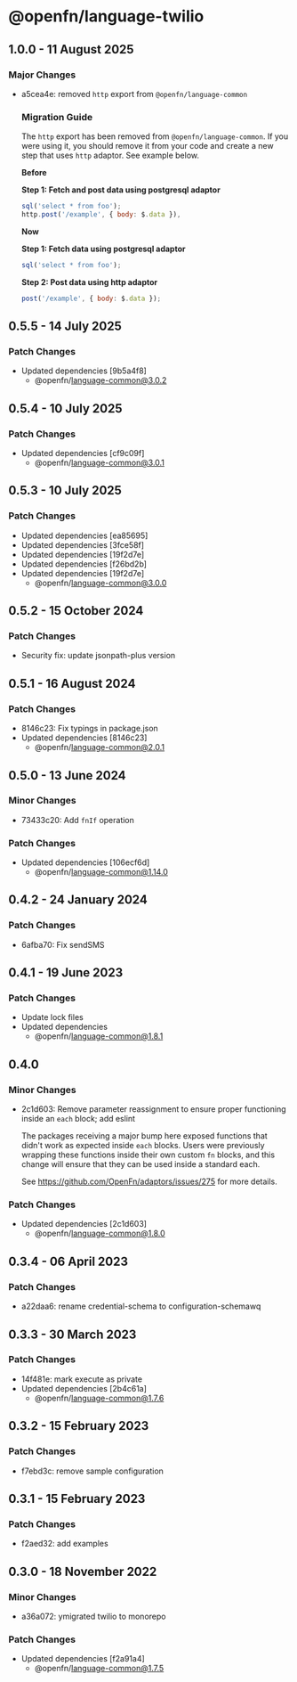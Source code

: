 # @openfn/language-twilio

## 1.0.0 - 11 August 2025

### Major Changes

- a5cea4e: removed `http` export from `@openfn/language-common`

  ### Migration Guide

  The `http` export has been removed from `@openfn/language-common`. If you were
  using it, you should remove it from your code and create a new step that uses
  `http` adaptor. See example below.

  **Before**

  **Step 1: Fetch and post data using postgresql adaptor**

  ```js
  sql('select * from foo');
  http.post('/example', { body: $.data }),
  ```

  **Now**

  **Step 1: Fetch data using postgresql adaptor**

  ```js
  sql('select * from foo');
  ```

  **Step 2: Post data using http adaptor**

  ```js
  post('/example', { body: $.data });
  ```

## 0.5.5 - 14 July 2025

### Patch Changes

- Updated dependencies \[9b5a4f8]
  - @openfn/language-common@3.0.2

## 0.5.4 - 10 July 2025

### Patch Changes

- Updated dependencies \[cf9c09f]
  - @openfn/language-common@3.0.1

## 0.5.3 - 10 July 2025

### Patch Changes

- Updated dependencies \[ea85695]
- Updated dependencies \[3fce58f]
- Updated dependencies \[19f2d7e]
- Updated dependencies \[f26bd2b]
- Updated dependencies \[19f2d7e]
  - @openfn/language-common@3.0.0

## 0.5.2 - 15 October 2024

### Patch Changes

- Security fix: update jsonpath-plus version

## 0.5.1 - 16 August 2024

### Patch Changes

- 8146c23: Fix typings in package.json
- Updated dependencies \[8146c23]
  - @openfn/language-common@2.0.1

## 0.5.0 - 13 June 2024

### Minor Changes

- 73433c20: Add `fnIf` operation

### Patch Changes

- Updated dependencies \[106ecf6d]
  - @openfn/language-common@1.14.0

## 0.4.2 - 24 January 2024

### Patch Changes

- 6afba70: Fix sendSMS

## 0.4.1 - 19 June 2023

### Patch Changes

- Update lock files
- Updated dependencies
  - @openfn/language-common@1.8.1

## 0.4.0

### Minor Changes

- 2c1d603: Remove parameter reassignment to ensure proper functioning inside an
  `each` block; add eslint

  The packages receiving a major bump here exposed functions that didn't work as
  expected inside `each` blocks. Users were previously wrapping these functions
  inside their own custom `fn` blocks, and this change will ensure that they can
  be used inside a standard each.

  See https://github.com/OpenFn/adaptors/issues/275 for more details.

### Patch Changes

- Updated dependencies \[2c1d603]
  - @openfn/language-common@1.8.0

## 0.3.4 - 06 April 2023

### Patch Changes

- a22daa6: rename credential-schema to configuration-schemawq

## 0.3.3 - 30 March 2023

### Patch Changes

- 14f481e: mark execute as private
- Updated dependencies \[2b4c61a]
  - @openfn/language-common@1.7.6

## 0.3.2 - 15 February 2023

### Patch Changes

- f7ebd3c: remove sample configuration

## 0.3.1 - 15 February 2023

### Patch Changes

- f2aed32: add examples

## 0.3.0 - 18 November 2022

### Minor Changes

- a36a072: ymigrated twilio to monorepo

### Patch Changes

- Updated dependencies \[f2a91a4]
  - @openfn/language-common@1.7.5
